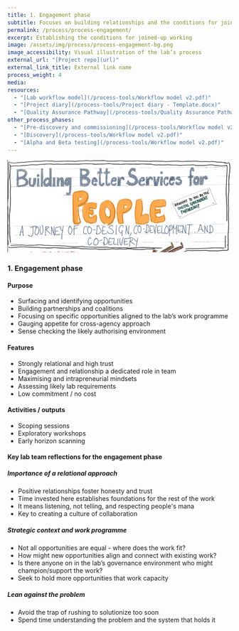 ```yaml
---
title: 1. Engagement phase
subtitle: Focuses on building relationships and the conditions for joined-up working
permalink: /process/process-engagement/
excerpt: Establishing the conditions for joined-up working
image: /assets/img/process/process-engagement-bg.png
image_accessibility: Visual illustration of the lab’s process
external_url: "[Project repo](url)"
external_link_title: External link name
process_weight: 4
media:
resources:
  - "[Lab workflow model](/process-tools/Workflow model v2.pdf)"
  - "[Project diary](/process-tools/Project diary - Template.docx)"
  - "[Quality Assurance Pathway](/process-tools/Quality Assurance Pathway.xlsx)"
other_process_phases:
  - "[Pre-discovery and commissioning](/process-tools/Workflow model v2.pdf)"
  - "[Discovery](/process-tools/Workflow model v2.pdf)"
  - "[Alpha and Beta testing](/process-tools/Workflow model v2.pdf)"
---
```


[![A shared focus on better services](/assets/img/process/Building-better-services.png)](/assets/img/process/Building-better-services.png)

### 1. Engagement phase

#### Purpose

* Surfacing and identifying opportunities
* Building partnerships and coalitions
* Focusing on specific opportunities aligned to the lab’s work programme
* Gauging appetite for cross-agency approach
* Sense checking the likely authorising environment

#### Features

* Strongly relational and high trust
* Engagement and relationship a dedicated role in team
* Maximising and intrapreneurial mindsets
* Assessing likely lab requirements
* Low commitment / no cost

#### Activities / outputs

* Scoping sessions
* Exploratory workshops
* Early horizon scanning

#### Key lab team reflections for the engagement phase

##### Importance of a relational approach

* Positive relationships foster honesty and trust
* Time invested here establishes foundations for the rest of the work
* It means listening, not telling, and respecting people's mana
* Key to creating a culture of collaboration

##### Strategic context and work programme

* Not all opportunities are equal - where does the work fit?
* How might new opportunities align and connect with existing work?
* Is there anyone on in the lab’s governance environment who might champion/support the work?
* Seek to hold more opportunities that work capacity

##### Lean against the problem

* Avoid the trap of rushing to solutionize too soon
* Spend time understanding the problem and the system that holds it
